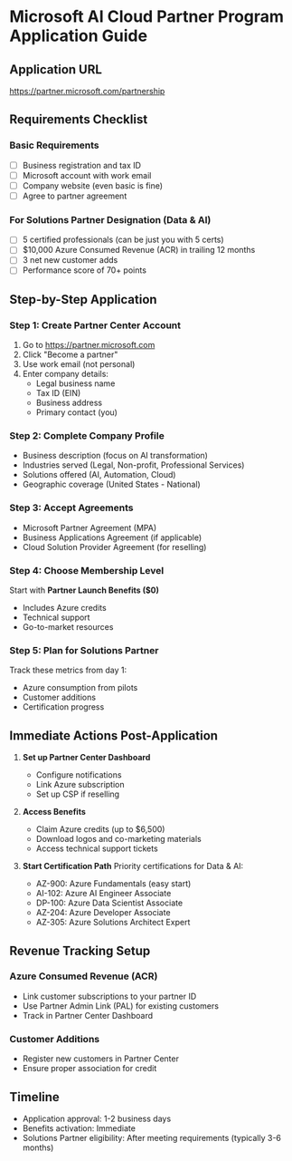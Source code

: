 # Microsoft AI Cloud Partner Program Application Guide

## Application URL
https://partner.microsoft.com/partnership

## Requirements Checklist

### Basic Requirements
- [ ] Business registration and tax ID
- [ ] Microsoft account with work email
- [ ] Company website (even basic is fine)
- [ ] Agree to partner agreement

### For Solutions Partner Designation (Data & AI)
- [ ] 5 certified professionals (can be just you with 5 certs)
- [ ] $10,000 Azure Consumed Revenue (ACR) in trailing 12 months
- [ ] 3 net new customer adds
- [ ] Performance score of 70+ points

## Step-by-Step Application

### Step 1: Create Partner Center Account
1. Go to https://partner.microsoft.com
2. Click "Become a partner"
3. Use work email (not personal)
4. Enter company details:
   - Legal business name
   - Tax ID (EIN)
   - Business address
   - Primary contact (you)

### Step 2: Complete Company Profile
- Business description (focus on AI transformation)
- Industries served (Legal, Non-profit, Professional Services)
- Solutions offered (AI, Automation, Cloud)
- Geographic coverage (United States - National)

### Step 3: Accept Agreements
- Microsoft Partner Agreement (MPA)
- Business Applications Agreement (if applicable)
- Cloud Solution Provider Agreement (for reselling)

### Step 4: Choose Membership Level
Start with **Partner Launch Benefits ($0)**
- Includes Azure credits
- Technical support
- Go-to-market resources

### Step 5: Plan for Solutions Partner
Track these metrics from day 1:
- Azure consumption from pilots
- Customer additions
- Certification progress

## Immediate Actions Post-Application

1. **Set up Partner Center Dashboard**
   - Configure notifications
   - Link Azure subscription
   - Set up CSP if reselling

2. **Access Benefits**
   - Claim Azure credits (up to $6,500)
   - Download logos and co-marketing materials
   - Access technical support tickets

3. **Start Certification Path**
   Priority certifications for Data & AI:
   - AZ-900: Azure Fundamentals (easy start)
   - AI-102: Azure AI Engineer Associate
   - DP-100: Azure Data Scientist Associate
   - AZ-204: Azure Developer Associate
   - AZ-305: Azure Solutions Architect Expert

## Revenue Tracking Setup

### Azure Consumed Revenue (ACR)
- Link customer subscriptions to your partner ID
- Use Partner Admin Link (PAL) for existing customers
- Track in Partner Center Dashboard

### Customer Additions
- Register new customers in Partner Center
- Ensure proper association for credit

## Timeline
- Application approval: 1-2 business days
- Benefits activation: Immediate
- Solutions Partner eligibility: After meeting requirements (typically 3-6 months)